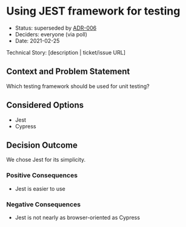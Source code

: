 # Using JEST framework for testing

- Status: superseded by [ADR-006](adr-006.md)
- Deciders: everyone (via poll)
- Date: 2021-02-25

Technical Story: [description | ticket/issue URL] <!-- optional -->

## Context and Problem Statement

Which testing framework should be used for unit testing?

## Considered Options

- Jest
- Cypress

## Decision Outcome

We chose Jest for its simplicity.

### Positive Consequences <!-- optional -->

- Jest is easier to use

### Negative Consequences <!-- optional -->

- Jest is not nearly as browser-oriented as Cypress
